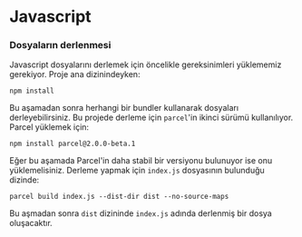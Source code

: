 # Javascript

### Dosyaların derlenmesi
Javascript dosyalarını derlemek için öncelikle gereksinimleri yüklememiz gerekiyor. Proje
ana dizinindeyken:

    npm install
    

Bu aşamadan sonra herhangi bir bundler kullanarak dosyaları derleyebilirsiniz.
Bu projede derleme için `parcel`'in ikinci sürümü kullanılıyor. Parcel yüklemek için:

    npm install parcel@2.0.0-beta.1

Eğer bu aşamada Parcel'in daha stabil bir versiyonu bulunuyor ise onu yüklemelisiniz. Derleme
yapmak için `index.js` dosyasının bulunduğu dizinde:

    parcel build index.js --dist-dir dist --no-source-maps
    
Bu aşmadan sonra `dist` dizininde `index.js` adında derlenmiş bir dosya oluşacaktır.